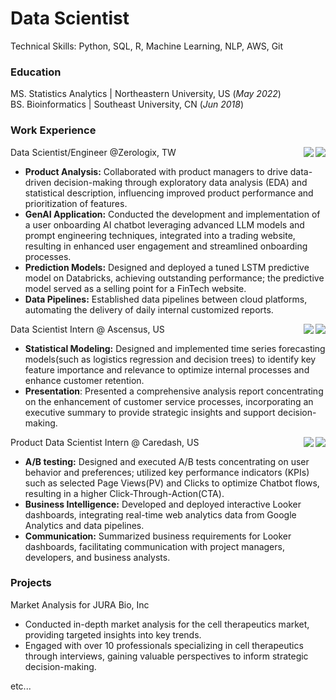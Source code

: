 # Data Scientist
Technical Skills: Python, SQL, R, Machine Learning, NLP, AWS, Git

### Education
MS. Statistics Analytics | Northeastern University, US (_May 2022_)  
BS. Bioinformatics | Southeast University, CN (_Jun 2018_)

### Work Experience
Data Scientist/Engineer @Zerologix, TW
<img align="right" src="https://img.shields.io/badge/MySQL-005C84?style=for-the-badge&logo=mysql&logoColor=white" />
<img align="right" src="https://img.shields.io/badge/Databricks-FF3621?style=for-the-badge&logo=Databricks&logoColor=white" />
- **Product Analysis:** Collaborated with product managers to drive data-driven decision-making through exploratory data analysis (EDA) and statistical description, influencing improved product performance and prioritization of features.
- **GenAI Application:** Conducted the development and implementation of a user onboarding AI chatbot leveraging advanced LLM models and prompt engineering techniques, integrated into a trading website, resulting in enhanced user engagement and streamlined onboarding processes.
- **Prediction Models:** Designed and deployed a tuned LSTM predictive model on Databricks, achieving outstanding performance; the predictive model served as a selling point for a FinTech website.
- **Data Pipelines:** Established data pipelines between cloud platforms, automating the delivery of daily internal customized reports.

Data Scientist Intern @ Ascensus, US
<img align="right" src="https://img.shields.io/badge/TensorFlow-FF6F00?style=for-the-badge&logo=tensorflow&logoColor=white" />
<img align="right" src="https://img.shields.io/badge/Keras-FF0000?style=for-the-badge&logo=keras&logoColor=white" />
- **Statistical Modeling:** Designed and implemented time series forecasting models(such as logistics regression and decision trees) to identify key feature importance and relevance to optimize internal processes and enhance customer retention.
- **Presentation**: Presented a comprehensive analysis report concentrating on the enhancement of customer service processes, incorporating an executive summary to provide strategic insights and support decision-making.

Product Data Scientist Intern @ Caredash, US
<img align="right" src="https://img.shields.io/badge/Matomo-3152A0?style=for-the-badge&logo=Matomo&logoColor=white" />
<img align="right" src="https://img.shields.io/badge/Google%20Analytics-E37400?style=for-the-badge&logo=google%20analytics&logoColor=white" />
- **A/B testing:** Designed and executed A/B tests concentrating on user behavior and preferences; utilized key performance indicators (KPIs) such as selected Page Views(PV) and Clicks to optimize Chatbot flows, resulting in a higher Click-Through-Action(CTA).
- **Business Intelligence:** Developed and deployed interactive Looker dashboards, integrating real-time web analytics data from Google Analytics and data pipelines.
- **Communication:** Summarized business requirements for Looker dashboards, facilitating communication with project managers, developers, and business analysts.

### Projects
Market Analysis for JURA Bio, Inc
- Conducted in-depth market analysis for the cell therapeutics market, providing targeted insights into key trends.
- Engaged with over 10 professionals specializing in cell therapeutics through interviews, gaining valuable perspectives to inform strategic decision-making.

etc...
